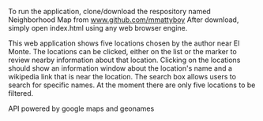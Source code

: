 To run the application, clone/download the respository named Neighborhood Map from www.github.com/mmattyboy
After download, simply open index.html using any web browser engine.

This web application shows five locations chosen by the author near El Monte. The locations can be clicked, either on the list or the marker to review nearby information about that location. Clicking on the locations should show an information window about the location's name and a wikipedia link that is near the location. The search box allows users to search for specific names. At the moment there are only five locations to be filtered.

API powered by google maps and geonames